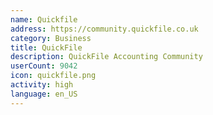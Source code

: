```yaml
---
name: Quickfile
address: https://community.quickfile.co.uk
category: Business
title: QuickFile
description: QuickFile Accounting Community
userCount: 9042
icon: quickfile.png
activity: high
language: en_US
---
```

